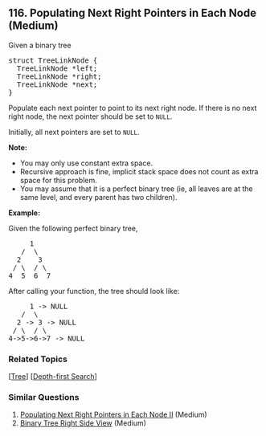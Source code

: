 <!--|This file generated by command(leetcode description); DO NOT EDIT.    |-->
<!--+----------------------------------------------------------------------+-->
<!--|@author    Openset <openset.wang@gmail.com>                           |-->
<!--|@link      https://github.com/openset                                 |-->
<!--|@home      https://github.com/openset/leetcode                        |-->
<!--+----------------------------------------------------------------------+-->

## 116. Populating Next Right Pointers in Each Node (Medium)

<p>Given a binary tree</p>

<pre>
struct TreeLinkNode {
  TreeLinkNode *left;
  TreeLinkNode *right;
  TreeLinkNode *next;
}
</pre>

<p>Populate each next pointer to point to its next right node. If there is no next right node, the next pointer should be set to <code>NULL</code>.</p>

<p>Initially, all next pointers are set to <code>NULL</code>.</p>

<p><strong>Note:</strong></p>

<ul>
	<li>You may only use constant extra space.</li>
	<li>Recursive approach is fine, implicit stack space does not count as extra space for this problem.</li>
	<li>You may assume that it is a perfect binary tree (ie, all leaves are at the same level, and every parent has two children).</li>
</ul>

<p><strong>Example:</strong></p>

<p>Given the following perfect binary tree,</p>

<pre>
     1
   /  \
  2    3
 / \  / \
4  5  6  7
</pre>

<p>After calling your function, the tree should look like:</p>

<pre>
     1 -&gt; NULL
   /  \
  2 -&gt; 3 -&gt; NULL
 / \  / \
4-&gt;5-&gt;6-&gt;7 -&gt; NULL
</pre>

### Related Topics
  [[Tree](https://github.com/openset/leetcode/tree/master/tag/tree/README.md)]
  [[Depth-first Search](https://github.com/openset/leetcode/tree/master/tag/depth-first-search/README.md)]

### Similar Questions
  1. [Populating Next Right Pointers in Each Node II](https://github.com/openset/leetcode/tree/master/problems/populating-next-right-pointers-in-each-node-ii) (Medium)
  1. [Binary Tree Right Side View](https://github.com/openset/leetcode/tree/master/problems/binary-tree-right-side-view) (Medium)
